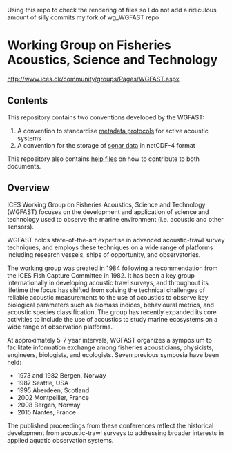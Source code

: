 Using this repo to check the rendering of files so I do not add a ridiculous amount of silly commits my fork of wg_WGFAST repo

# Working Group on Fisheries Acoustics, Science and Technology

http://www.ices.dk/community/groups/Pages/WGFAST.aspx

## Contents

This repository contains two conventions developed by the WGFAST:

1) A convention to standardise [metadata protocols](AcMeta) for active acoustic systems  
2) A convention for the storage of [sonar data](SONAR-netCDF4) in netCDF-4 format

This repository also contains [help files](How_to_contribute) on how to contribute to both documents.

## Overview

ICES Working Group on Fisheries Acoustics, Science and Technology (WGFAST) focuses on the development and application of science and technology used to observe the marine environment (i.e. acoustic and other sensors).

WGFAST holds state-of-the-art expertise in advanced acoustic-trawl survey techniques, and employs these techniques on a wide range of platforms including research vessels, ships of opportunity, and observatories.

The working group was created in 1984 following a recommendation from the ICES Fish Capture Committee in 1982. It has been a key group internationally in developing acoustic trawl surveys, and throughout its lifetime the focus has shifted from solving the technical challenges of reliable acoustic measurements to the use of acoustics to observe key biological parameters such as biomass indices, behavioural metrics, and acoustic species classification. The group has recently expanded its core activities to include the use of acoustics to study marine ecosystems on a wide range of observation platforms.

At approximately 5-7 year intervals, WGFAST organizes a symposium to facilitate information exchange among fisheries acousticians, physicists, engineers, biologists, and ecologists. Seven previous symposia have been held:
* 1973 and 1982 Bergen, Norway
* 1987 Seattle, USA
* 1995 Aberdeen, Scotland
* 2002 Montpellier, France
* 2008 Bergen, Norway
* 2015 Nantes, France

The published proceedings from these conferences reflect the historical development from acoustic-trawl surveys to addressing broader interests in applied aquatic observation systems.
